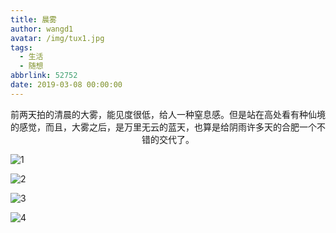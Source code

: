 ```yaml
---
title: 晨雾
author: wangd1
avatar: /img/tux1.jpg
tags:
  - 生活
  - 随想
abbrlink: 52752
date: 2019-03-08 00:00:00
---
```

<center>前两天拍的清晨的大雾，能见度很低，给人一种窒息感。但是站在高处看有种仙境的感觉，而且，大雾之后，是万里无云的蓝天，也算是给阴雨许多天的合肥一个不错的交代了。</center>
<!--more-->

![1](https://cdn.jsdelivr.net/gh/wangd1/cdn@2.3/img/cw/1.jpg)

![2](https://cdn.jsdelivr.net/gh/wangd1/cdn@2.3/img/cw/2.jpg)

![3](https://cdn.jsdelivr.net/gh/wangd1/cdn@2.3/img/cw/3.jpg)

![4](https://cdn.jsdelivr.net/gh/wangd1/cdn@2.3/img/cw/4.jpg)